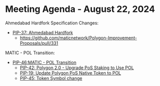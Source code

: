 # Meeting Agenda - August 22, 2024

Ahmedabad Hardfork Specification Changes:
* [PIP-37: Ahmedabad Hardfork](https://github.com/maticnetwork/Polygon-Improvement-Proposals/blob/main/PIPs/PIP-37.md)
  * https://github.com/maticnetwork/Polygon-Improvement-Proposals/pull/331

MATIC - POL Transition: 
* [PIP-46:MATIC - POL Transition](https://github.com/maticnetwork/Polygon-Improvement-Proposals/blob/main/PIPs/PIP-46.md)  
  * [PIP-42: Polygon 2.0 - Upgrade PoS Staking to Use POL](https://github.com/maticnetwork/Polygon-Improvement-Proposals/blob/main/PIPs/PIP-42.md)
  * [PIP-19: Update Polygon PoS Native Token to POL](https://github.com/maticnetwork/Polygon-Improvement-Proposals/blob/main/PIPs/PIP-19.md)
  * [PIP-45: Token Symbol change](https://github.com/maticnetwork/Polygon-Improvement-Proposals/blob/main/PIPs/PIP-45.md)
